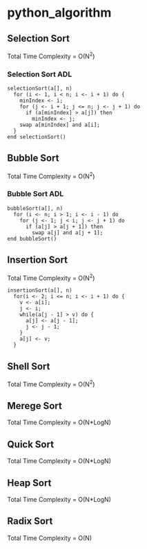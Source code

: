 # python_algorithm
## Selection Sort
Total Time Complexity = O(N<sup>2</sup>)

### Selection Sort ADL
```
selectionSort(a[], n)
  for (i <- 1, i < n; i <- i + 1) do {
    minIndex <- i;
    for (j <- i + 1; j <= n; j <- j + 1) do
      if (a[minIndex] > a[j]) then
        minIndex <- j;
    swap a[minIndex] and a[i];
  }
end selectionSort()
```

## Bubble Sort
Total Time Complexity = O(N<sup>2</sup>)

### Bubble Sort ADL
```
bubbleSort(a[], n)
  for (i <- n; i > 1; i <- i - 1) do
    for (j <- 1; j < i; j <- j + 1) do
      if (a[j] > a[j + 1]) then
        swap a[j] and a[j + 1];
end bubbleSort()
```

## Insertion Sort
Total Time Complexity = O(N<sup>2</sup>)
```
insertionSort(a[], n)
  for(i <- 2; i <= n; i <- i + 1) do {
    v <- a[i];
    j <- i;
    while(a[j - 1] > v) do {
      a[j] <- a[j - 1];
      j <- j - 1;
    }
    a[j] <- v;
  }
```
## Shell Sort
Total Time Complexity = O(N<sup>2</sup>)

## Merege Sort
Total Time Complexity = O(N*LogN)

## Quick Sort
Total Time Complexity = O(N*LogN)

## Heap Sort
Total Time Complexity = O(N*LogN)

## Radix Sort
Total Time Complexity = O(N)
